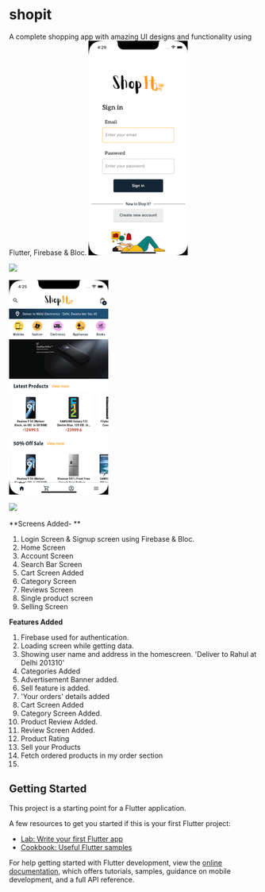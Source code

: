 # shopit

A complete shopping app with amazing UI designs and functionality using Flutter, Firebase & Bloc.
![](https://github.com/Pratulpant01/Shopit/blob/master/Signup%20%26%20Login.gif)

![](https://github.com/Pratulpant01/Shopit/blob/master/product%20screen.gif)

![](https://github.com/Pratulpant01/Shopit/blob/master/search%20screen.gif)

![](https://github.com/Pratulpant01/Shopit/blob/master/sell%20products.gif)






**Screens Added- **

1. Login Screen & Signup screen using Firebase & Bloc.
2. Home Screen
3. Account Screen
4. Search Bar Screen
5. Cart Screen Added
6. Category Screen
7. Reviews Screen
8. Single product screen 
9. Selling Screen


**Features Added**
1. Firebase used for authentication.
2. Loading screen while getting data.
3. Showing user name and address in the homescreen. 'Deliver to Rahul at Delhi 201310'
4. Categories Added
5. Advertisement Banner added.
6. Sell feature is added.
7. 'Your orders' details added
8. Cart Screen Added
9. Category Screen Added.
10. Product Review Added.
11. Review Screen Added.
12. Product Rating
13. Sell your Products
14. Fetch ordered products in my order section
15. 







## Getting Started

This project is a starting point for a Flutter application.

A few resources to get you started if this is your first Flutter project:

- [Lab: Write your first Flutter app](https://docs.flutter.dev/get-started/codelab)
- [Cookbook: Useful Flutter samples](https://docs.flutter.dev/cookbook)

For help getting started with Flutter development, view the
[online documentation](https://docs.flutter.dev/), which offers tutorials,
samples, guidance on mobile development, and a full API reference.
